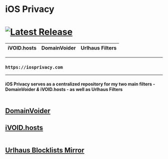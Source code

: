 # iOS Privacy

# [![Latest Release](https://gitlab.com/iosprivacy/cdn/-/badges/release.svg)](https://gitlab.com/iosprivacy/cdn/-/releases)

| iVOID.hosts | DomainVoider | Urlhaus Filters |
---------|---------|---------|
***
### **`https://iosprivacy.com`**
***
#### iOS Privacy serves as a centralized repository for my two main filters - **DomainVoider** *&* **iVOID.hosts** - as well as **Urlhaus Filters**

| | | | | | |
|-|-|-|-|-|-|

## **[DomainVoider](https://domainvoider.iosprivacy.com/)**

## **[iVOID.hosts](https://ivoid.iosprivacy.com/)**

| | | | | | |
|-|-|-|-|-|-|

## **[Urlhaus Blocklists Mirror](https://urlhaus.iosprivacy.com/)**
